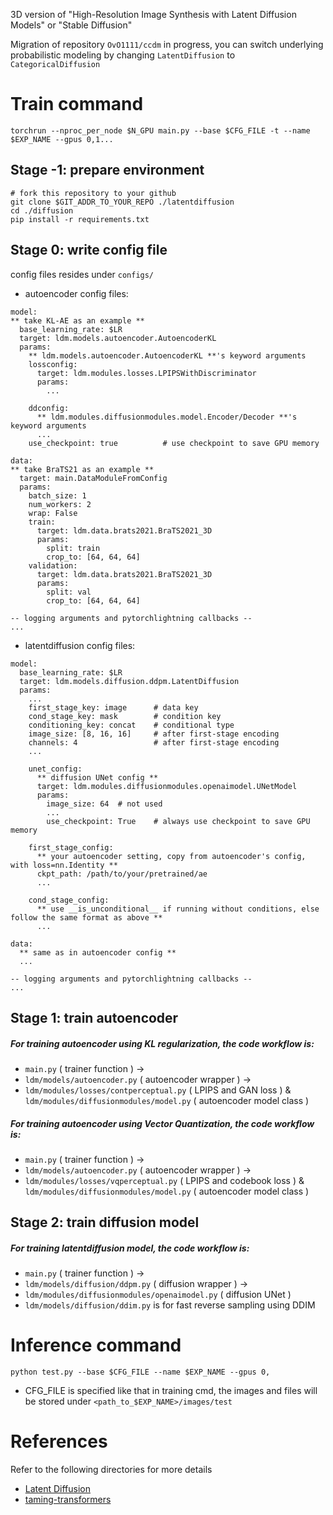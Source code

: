 3D version of "High-Resolution Image Synthesis with Latent Diffusion Models" or "Stable Diffusion"

Migration of repository `OvO1111/ccdm` in progress, you can switch underlying probabilistic modeling by changing `LatentDiffusion` to `CategoricalDiffusion`

# Train command
`torchrun --nproc_per_node $N_GPU main.py --base $CFG_FILE -t --name $EXP_NAME --gpus 0,1...`

## Stage -1: prepare environment
```
# fork this repository to your github
git clone $GIT_ADDR_TO_YOUR_REPO ./latentdiffusion
cd ./diffusion
pip install -r requirements.txt
```

## Stage 0: write config file
config files resides under `configs/`
- autoencoder config files:
```
model:
** take KL-AE as an example **
  base_learning_rate: $LR
  target: ldm.models.autoencoder.AutoencoderKL
  params:
    ** ldm.models.autoencoder.AutoencoderKL **'s keyword arguments
    lossconfig:
      target: ldm.modules.losses.LPIPSWithDiscriminator
      params:
        ...

    ddconfig:
      ** ldm.modules.diffusionmodules.model.Encoder/Decoder **'s keyword arguments
      ...
    use_checkpoint: true          # use checkpoint to save GPU memory

data:
** take BraTS21 as an example **
  target: main.DataModuleFromConfig
  params:
    batch_size: 1
    num_workers: 2
    wrap: False
    train:
      target: ldm.data.brats2021.BraTS2021_3D
      params:
        split: train
        crop_to: [64, 64, 64]
    validation:
      target: ldm.data.brats2021.BraTS2021_3D
      params:
        split: val
        crop_to: [64, 64, 64]

-- logging arguments and pytorchlightning callbacks --
...
```
- latentdiffusion config files:
```
model:
  base_learning_rate: $LR
  target: ldm.models.diffusion.ddpm.LatentDiffusion
  params:
    ...
    first_stage_key: image      # data key
    cond_stage_key: mask        # condition key
    conditioning_key: concat    # conditional type
    image_size: [8, 16, 16]     # after first-stage encoding
    channels: 4                 # after first-stage encoding
    ...

    unet_config:
      ** diffusion UNet config **
      target: ldm.modules.diffusionmodules.openaimodel.UNetModel
      params:
        image_size: 64  # not used
        ...
        use_checkpoint: True    # always use checkpoint to save GPU memory

    first_stage_config:
      ** your autoencoder setting, copy from autoencoder's config, with loss=nn.Identity **
      ckpt_path: /path/to/your/pretrained/ae
      ...

    cond_stage_config: 
      ** use __is_unconditional__ if running without conditions, else follow the same format as above **
      ...

data:
  ** same as in autoencoder config **
  ...

-- logging arguments and pytorchlightning callbacks --
...
```

## Stage 1: train autoencoder
 ##### For training autoencoder using KL regularization, the code workflow is: 
- `main.py` ( trainer function ) -> 
- `ldm/models/autoencoder.py` ( autoencoder wrapper ) -> 
- `ldm/modules/losses/contperceptual.py` ( LPIPS and GAN loss ) & `ldm/modules/diffusionmodules/model.py` ( autoencoder model class )

 ##### For training autoencoder using Vector Quantization, the code workflow is: 
 - `main.py` ( trainer function ) -> 
- `ldm/models/autoencoder.py` ( autoencoder wrapper ) -> 
- `ldm/modules/losses/vqperceptual.py` ( LPIPS and codebook loss ) & `ldm/modules/diffusionmodules/model.py` ( autoencoder model class )

## Stage 2: train diffusion model
##### For training latentdiffusion model, the code workflow is:
- `main.py` ( trainer function ) -> 
- `ldm/models/diffusion/ddpm.py` ( diffusion wrapper ) ->
- `ldm/modules/diffusionmodules/openaimodel.py` ( diffusion UNet )
- `ldm/models/diffusion/ddim.py` is for fast reverse sampling using DDIM


# Inference command
`python test.py --base $CFG_FILE --name $EXP_NAME --gpus 0,` 
- CFG_FILE is specified like that in training cmd, the images and files will be stored under `<path_to_$EXP_NAME>/images/test`

# References
Refer to the following directories for more details
- [Latent Diffusion](https://github.com/CompVis/latent-diffusion)
- [taming-transformers](https://github.com/CompVis/taming-transformers)
